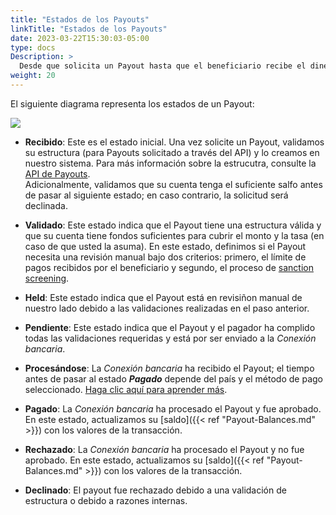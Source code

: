 ```yaml
---
title: "Estados de los Payouts"
linkTitle: "Estados de los Payouts"
date: 2023-03-22T15:30:03-05:00
type: docs
Description: >
  Desde que solicita un Payout hasta que el beneficiario recibe el dinero, el Payout sigue un conjunto de estados. En esta sección, damos una explicación breve de los mismos.
weight: 20
---
```


El siguiente diagrama representa los estados de un Payout:

![](/assets/Payouts/Payouts2_es.png)

* **Recibido**: Este es el estado inicial. Una vez solicite un Payout, validamos su estructura (para Payouts solicitado a través del API) y lo creamos en nuestro sistema. Para más información sobre la estrucutra, consulte la [API de Payouts](../payouts-api.html).<br>Adicionalmente, validamos que su cuenta tenga el suficiente salfo antes de pasar al siguiente estado; en caso contrario, la solicitud será declinada.

* **Validado**: Este estado indica que el Payout tiene una estructura válida y que su cuenta tiene fondos suficientes para cubrir el monto y la tasa (en caso de que usted la asuma). En este estado, definimos si el Payout necesita una revisión manual bajo dos criterios: primero, el límite de pagos recibidos por el beneficiario y segundo, el proceso de [sanction screening](../overview/payout-concepts.html#sanction-screening).

* **Held**: Este estado indica que el Payout está en revisiñon manual de nuestro lado debido a las validaciones realizadas en el paso anterior. <!--El ETC de este estado es de XX días hábiles.-->

* **Pendiente**: Este estado indica que el Payout y el pagador ha complido todas las validaciones requeridas y está por ser enviado a la _Conexión bancaria_.

* **Procesándose**: La _Conexión bancaria_ ha recibido el Payout; el tiempo antes de pasar al estado ***Pagado*** depende del país y el método de pago seleccionado. [Haga clic aquí para aprender más](../overview.html#considerations).

* **Pagado**: La _Conexión bancaria_ ha procesado el Payout y fue aprobado. En este estado, actualizamos su [saldo]({{< ref "Payout-Balances.md" >}}) con los valores de la transacción.

* **Rechazado**: La _Conexión bancaria_ ha procesado el Payout y no fue aprobado. En este estado, actualizamos su [saldo]({{< ref "Payout-Balances.md" >}}) con los valores de la transacción.

* **Declinado**: El payout fue rechazado debido a una validación de estructura o debido a razones internas.

 